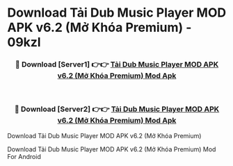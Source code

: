 # Download Tải Dub Music Player MOD APK v6.2 (Mở Khóa Premium) - 09kzl


<div align="center">
<h3>🔴 Download [Server1] 👉👉 <a href="https://apk-comot.site?title=Tải_Dub_Music_Player_MOD_APK_v6.2_(Mở_Khóa_Premium)">Tải Dub Music Player MOD APK v6.2 (Mở Khóa Premium) Mod Apk</a></h3><br>
<h3>🔴 Download [Server2] 👉👉 <a href="https://apk-comot.site?title=Tải_Dub_Music_Player_MOD_APK_v6.2_(Mở_Khóa_Premium)">Tải Dub Music Player MOD APK v6.2 (Mở Khóa Premium) Mod Apk</a></h3>
</div>



Download Tải Dub Music Player MOD APK v6.2 (Mở Khóa Premium) 

Download Tải Dub Music Player MOD APK v6.2 (Mở Khóa Premium) Mod For Android